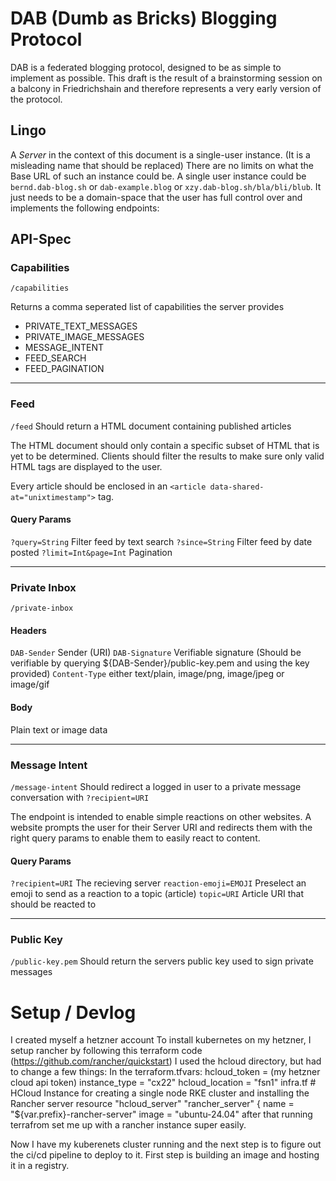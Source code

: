 # DAB (Dumb as Bricks) Blogging Protocol

DAB is a federated blogging protocol, designed to be as simple to implement as possible. This draft is the result of a brainstorming session on a balcony in Friedrichshain and therefore represents a very early version of the protocol.

## Lingo
A *Server* in the context of this document is a single-user instance. (It is a misleading name that should be replaced) There are no limits on what the Base URL of such an instance could be. A single user instance could be `bernd.dab-blog.sh` or `dab-example.blog` or `xzy.dab-blog.sh/bla/bli/blub`. It just needs to be a domain-space that the user has full control over and implements the following endpoints:

## API-Spec

### Capabilities

`/capabilities`

Returns a comma seperated list of capabilities the server provides
- PRIVATE_TEXT_MESSAGES
- PRIVATE_IMAGE_MESSAGES
- MESSAGE_INTENT
- FEED_SEARCH
- FEED_PAGINATION

---
### Feed

`/feed`
Should return a HTML document containing published articles

The HTML document should only contain a specific subset of HTML that is yet to be determined. Clients should filter the results to make sure only valid HTML tags are displayed to the user. 

Every article should be enclosed in an `<article data-shared-at="unixtimestamp">` tag. 

#### Query Params
`?query=String` Filter feed by text search
`?since=String` Filter feed by date posted
`?limit=Int&page=Int` Pagination

---
### Private Inbox


`/private-inbox`
#### Headers
`DAB-Sender` Sender (URI)
`DAB-Signature` Verifiable signature (Should be verifiable by querying ${DAB-Sender}/public-key.pem and using the key provided)
`Content-Type` either text/plain, image/png, image/jpeg or image/gif

#### Body
Plain text or image data

---
### Message Intent

`/message-intent`
Should redirect a logged in user to a private message conversation with `?recipient=URI`

The endpoint is intended to enable simple reactions on other websites. A website prompts the user for their Server URI and redirects them with the right query params to enable them to easily react to content.

#### Query Params
`?recipient=URI` The recieving server
`reaction-emoji=EMOJI` Preselect an emoji to send as a reaction to a topic (article)
`topic=URI` Article URI that should be reacted to

---

### Public Key

`/public-key.pem`
Should return the servers public key used to sign private messages

# Setup / Devlog
I created myself a hetzner account
To install kubernetes on my hetzner, I setup rancher by following this terraform code (https://github.com/rancher/quickstart)
I used the hcloud directory, but had to change a few things:
    In the terraform.tfvars:
        hcloud_token = (my hetzner cloud api token)
        instance_type = "cx22"
        hcloud_location = "fsn1"
    infra.tf
        # HCloud Instance for creating a single node RKE cluster and installing the Rancher server
        resource "hcloud_server" "rancher_server" {
        name        = "${var.prefix}-rancher-server"
        image       = "ubuntu-24.04"
after that running terrafrom set me up with a rancher instance super easily.

Now I have my kuberenets cluster running and the next step is to figure out the ci/cd pipeline to deploy to it.
First step is building an image and hosting it in a registry.
